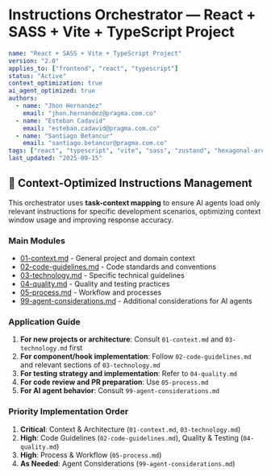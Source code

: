 # Instructions Orchestrator — React + SASS + Vite + TypeScript Project

```yaml
name: "React + SASS + Vite + TypeScript Project"
version: "2.0"
applies_to: ["frontend", "react", "typescript"]
status: "Active"
context_optimization: true
ai_agent_optimized: true
authors:
  - name: "Jhon Hernandez"
    email: "jhon.hernandez@pragma.com.co"
  - name: "Esteban Cadavid"
    email: "esteban.cadavid@pragma.com.co"
  - name: "Santiago Betancur"
    email: "santiago.betancur@pragma.com.co"
tags: ["react", "typescript", "vite", "sass", "zustand", "hexagonal-architecture"]
last_updated: "2025-09-15"
```

## 🎯 Context-Optimized Instructions Management

This orchestrator uses **task-context mapping** to ensure AI agents load only relevant instructions for specific development scenarios, optimizing context window usage and improving response accuracy.

### Main Modules

- [01-context.md](./01-context.md) - General project and domain context
- [02-code-guidelines.md](./02-code-guidelines.md) - Code standards and conventions
- [03-technology.md](./03-technology.md) - Specific technical guidelines
- [04-quality.md](./04-quality.md) - Quality and testing practices
- [05-process.md](./05-process.md) - Workflow and processes
- [99-agent-considerations.md](./99-agent-considerations.md) - Additional considerations for AI agents

### Application Guide

1. **For new projects or architecture**: Consult `01-context.md` and `03-technology.md` first
2. **For component/hook implementation**: Follow `02-code-guidelines.md` and relevant sections of `03-technology.md`
3. **For testing strategy and implementation**: Refer to `04-quality.md`
4. **For code review and PR preparation**: Use `05-process.md`
5. **For AI agent behavior**: Consult `99-agent-considerations.md`

### Priority Implementation Order

1. **Critical**: Context & Architecture (`01-context.md`, `03-technology.md`)
2. **High**: Code Guidelines (`02-code-guidelines.md`), Quality & Testing (`04-quality.md`)
3. **High**: Process & Workflow (`05-process.md`)
4. **As Needed**: Agent Considerations (`99-agent-considerations.md`)
